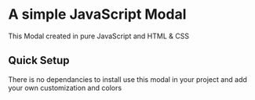 # A simple JavaScript Modal
This Modal created in pure JavaScript and HTML & CSS 
## Quick Setup
There is no dependancies to install
use this modal in your project and add your own customization and colors
